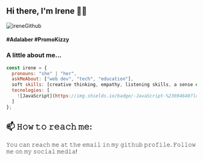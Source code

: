 ## Hi there, I'm Irene 👋🐘

![ireneGithub](https://user-images.githubusercontent.com/64804110/100788978-20413000-3416-11eb-907d-efacb9c27795.png)

#### #Adalaber #PromoKizzy

### A little about me...

```javascript
const irene = {
  pronouns: "she" | "her",
  askMeAbout: ["web dev", "tech", "education"],
  soft skills: [creative thinking, empathy, listening skills, a sense of humor, taking responsibility]
  tecnologies: [
    ![JavaScript](https://img.shields.io/badge/-JavaScript-%23694640?logo=javascript&logoColor=white),
  ]
};
```

## 📫 𝙷𝚘𝚠 𝚝𝚘 𝚛𝚎𝚊𝚌𝚑 𝚖𝚎:

𝚈𝚘𝚞 𝚌𝚊𝚗 𝚛𝚎𝚊𝚌𝚑 𝚖𝚎 𝚊𝚝 𝚝𝚑𝚎 𝚎𝚖𝚊𝚒𝚕 𝚒𝚗 𝚖𝚢 𝚐𝚒𝚝𝚑𝚞𝚋 𝚙𝚛𝚘𝚏𝚒𝚕𝚎. 𝙵𝚘𝚕𝚕𝚘𝚠 𝚖𝚎 𝚘𝚗 𝚖𝚢 𝚜𝚘𝚌𝚒𝚊𝚕 𝚖𝚎𝚍𝚒𝚊!

